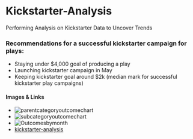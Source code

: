 # Kickstarter-Analysis
Performing Analysis on Kickstarter Data to Uncover Trends
 
### Recommendations for a successful kickstarter campaign for plays:

* Staying under $4,000 goal of producing a play
* Launching kickstarter campaign in May 
* Keeping kickstarter goal around $2k (median mark for successful kickstarter play campaigns)

#### Images & Links

* ![parentcategoryoutcomechart](path/to/parentcategoryoutcomechart.png)
* ![subcategoryoutcomechart](path/to/subcategoryoutcomechart.png)
* ![Outcomesbymonth](path/to/Outcomesbymonth.png)
* [kickstarter-analysis](path/to/kickstarter-analysis.xlxs)
